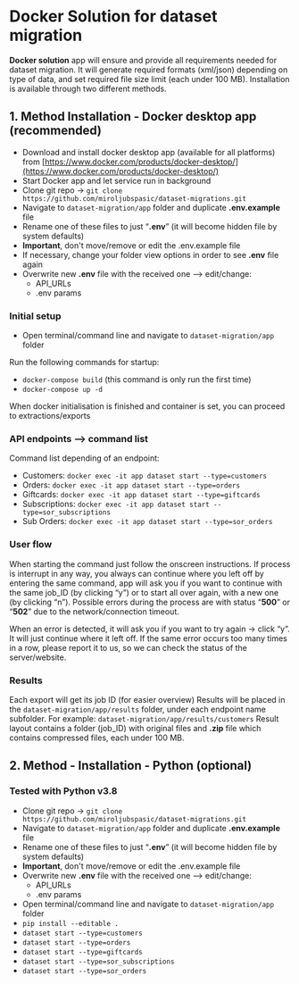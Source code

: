 # Docker Solution for dataset migration

**Docker solution** app will ensure and provide all requirements needed for dataset migration. It will generate required formats (xml/json) depending on type of data, and set required file size limit (each under 100 MB).  Installation is available through two different methods.

##
## 1. Method Installation - Docker desktop app (recommended)

- Download and install docker desktop app (available for all platforms) from [https://www.docker.com/products/docker-desktop/](https://www.docker.com/products/docker-desktop/)
- Start Docker app and let service run in background
- Clone git repo → `git clone https://github.com/miroljubspasic/dataset-migrations.git`
- Navigate to `dataset-migration/app` folder and duplicate **.env.example** file
- Rename one of these files to just “**.env**” (it will become hidden file by system defaults)
- **Important**, don't move/remove or edit the .env.example file
- If necessary, change your folder view options in order to see **.env** file again
- Overwrite new **.env** file with the received one --> edit/change:
	- API_URLs
	- .env params

### Initial setup

- Open terminal/command line and navigate to `dataset-migration/app` folder

Run the following commands for startup:
- `docker-compose build` (this command is only run the first time)
- `docker-compose up -d`
    
When docker initialisation is finished and container is set, you can proceed to extractions/exports

### API endpoints --> command list

Command list depending of an endpoint:
-   Customers: `docker exec -it app dataset start --type=customers`    
-   Orders: `docker exec -it app dataset start --type=orders`    
-   Giftcards: `docker exec -it app dataset start --type=giftcards`    
-   Subscriptions: `docker exec -it app dataset start --type=sor_subscriptions`    
-   Sub Orders: `docker exec -it app dataset start --type=sor_orders`

### User flow

When starting the command just follow the onscreen instructions. If process is interrupt in any way, you always can continue where you left off by entering the same command, app will ask you if you want to continue with the same job_ID (by clicking “y”) or to start all over again, with a new one (by clicking “n”). Possible errors during the process are with status “**500**” or “**502**” due to the network/connection timeout.

When an error is detected, it will ask you if you want to try again -> click “y”. It will just continue where it left off. If the same error occurs too many times in a row, please report it to us, so we can check the status of the server/website.

### Results

Each export will get its job ID (for easier overview)
Results will be placed in the `dataset-migration/app/results` folder, under each endpoint name subfolder. For example: `dataset-migration/app/results/customers`
Result layout contains a folder (job_ID) with original files and **.zip** file which contains compressed files, each under 100 MB.
##
## 2. Method - Installation - Python (optional)

### Tested with Python v3.8
- Clone git repo → `git clone https://github.com/miroljubspasic/dataset-migrations.git`
- Navigate to `dataset-migration/app` folder and duplicate **.env.example** file
- Rename one of these files to just “**.env**” (it will become hidden file by system defaults)
- **Important**, don't move/remove or edit the .env.example file
- Overwrite new **.env** file with the received one --> edit/change:
	- API_URLs
	- .env params
- Open terminal/command line and navigate to `dataset-migration/app` folder
- `pip install --editable .`
- `dataset start --type=customers`
- `dataset start --type=orders`
- `dataset start --type=giftcards`
- `dataset start --type=sor_subscriptions`
- `dataset start --type=sor_orders`
